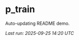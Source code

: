 # p_train

Auto-updating README demo.

<!--START_SECTION:status-->
_Last run: 2025-09-25 14:20 UTC_
<!--END_SECTION:status-->


























































































































































































































































































































































































































































































































































































































































































































































































































































